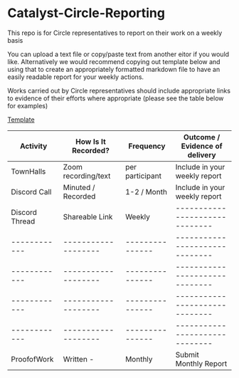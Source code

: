 # Catalyst-Circle-Reporting

This repo is for Circle representatives to report on their work on a weekly basis

You can upload a text file or copy/paste text from another eitor if you would like. Alternatively we would recommend copying out template below and using that to create an appropriately formatted markdown file to have an easily readable report for your weekly actions.

Works carried out by Circle representatives should include appropriate links to evidence of their efforts where appropriate (please see the table below for examples)

[Template](https://github.com/Cardano-Project-Catalyst-Community/Catalyst-Circle/blob/ee71b86fd5b36331eed95e0aa5bb4d3a1b684896/Catalyst-Circle-Reporting/Weekly-Reporting-Template.md)

|  Activity  |How Is It Recorded?| Frequency     |Outcome / Evidence of delivery|
|------------|-------------------|---------------|------------------------------|
|TownHalls   |Zoom recording/text|per participant|Include in your weekly report |
|Discord Call|Minuted / Recorded |1-2 / Month    |Include in your weekly report |
|Discord Thread|Shareable Link |Weekly|------------------------------|
|------------|-------------------|---------------|------------------------------|
|------------|-------------------|---------------|------------------------------|
|------------|-------------------|---------------|------------------------------|
|------------|-------------------|---------------|------------------------------|
|ProofofWork |    Written       -|    Monthly    |     Submit Monthly Report    |
